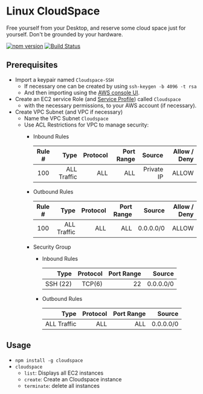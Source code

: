 # Linux CloudSpace
Free yourself from your Desktop, and reserve some cloud space just for yourself. Don't be grounded by your hardware.

[![npm version](https://badge.fury.io/js/cloudspace.svg)](https://badge.fury.io/js/cloudspace) [![Build Status](https://travis-ci.org/wparad/cloudspace.svg?branch=master)](https://travis-ci.org/wparad/cloudspace)

## Prerequisites

* Import a keypair named `Cloudspace-SSH`
	* If necessary one can be created by using `ssh-keygen -b 4096 -t rsa`
	* And then importing using the [AWS console UI](https://console.aws.amazon.com/ec2/v2/home#KeyPairs:sort=keyName).
* Create an EC2 service Role (and [Service Profile](http://docs.aws.amazon.com/IAM/latest/UserGuide/id_roles_use_switch-role-ec2_instance-profiles.html)) called `Cloudspace`
	* with the necessary permissions, to your AWS account (if necessary).
* Create VPC Subnet (and VPC if necessary)
	* Name the VPC Subnet `Cloudspace`
	* Use ACL Restrictions for VPC to manage security:
		* Inbound Rules

			| Rule #            |        Type   |   Protocol    |   Port Range  | Source    | Allow / Deny |
			| :---------------: |--------------:|--------------:|--------------:|----------:|-------------:|
			| 100               | ALL Traffic   |   ALL         |   ALL         | Private IP| ALLOW        |

		* Outbound Rules

			| Rule #            |        Type   |   Protocol    |   Port Range  | Source    | Allow / Deny |
			| :---------------: |--------------:|--------------:|--------------:|----------:|-------------:|
			| 100               | ALL Traffic   |   ALL         |   ALL         | 0.0.0.0/0 | ALLOW        |

		* Security Group
			* Inbound Rules

				|        Type   |   Protocol    |   Port Range  | Source    |
				|--------------:|--------------:|--------------:|----------:|
				| SSH (22)      |   TCP(6)      |   22          | 0.0.0.0/0 |
			* Outbound Rules

				|        Type   |   Protocol    |   Port Range  | Source    |
				|--------------:|--------------:|--------------:|----------:|
				| ALL Traffic   |   ALL         |   ALL         | 0.0.0.0/0 |

## Usage

* `npm install -g cloudspace`
* `cloudspace`
	* `list`: Displays all EC2 instances
	* `create`: Create an Cloudspace instance
	* `terminate`: delete all instances